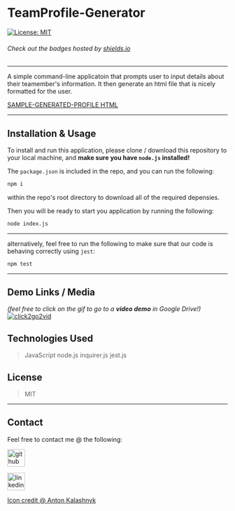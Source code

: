 # TeamProfile-Generator

[![License: MIT](https://img.shields.io/badge/License-MIT-yellow.svg)](https://opensource.org/licenses/MIT)
###### Check out the badges hosted by [shields.io](https://shields.io/)
***
A simple command-line applicatoin that prompts user to input details about their teamember's information. It then generate an html file that is nicely formatted for the user.

[SAMPLE-GENERATED-PROFILE HTML](./dist/profile.html)

***
## Installation & Usage
To install and run this application, please clone / download this repository to your local machine, and **make sure you have `node.js` installed!**

The `package.json` is included in the repo, and you can run the following:

``` bash
npm i
``` 

within the repo's root directory to download all of the required depensies. 

Then you will be ready to start you application by running the following:

``` bash
node index.js
```
***
alternatively, feel free to run the following to make sure that our code is behaving correctly using `jest`:

``` bash
npm test
```

***
## Demo Links / Media
*(feel free to click on the gif to go to a **video demo** in Google Drive!)*
[<img src="./assets/demo.gif" alt='click2go2vid'>](https://drive.google.com/file/d/1F7lmnFQGHMEybQ0ozQ3c5OG0ug12gdxc/view) 

## Technologies Used
> JavaScript
> node.js
> inquirer.js
> jest.js

## License
> MIT

***
## Contact
Feel free to contact me @ the following:

[<img src="https://cdn.icon-icons.com/icons2/2351/PNG/512/logo_github_icon_143196.png" alt='github' height='40'>](https://github.com/DraconMarius) 

[<img src="https://cdn.icon-icons.com/icons2/2351/PNG/512/logo_linkedin_icon_143191.png" alt='linkedin' height='40'>](https://www.linkedin.com/in/mari-ma-70771585/)  

[Icon credit @ Anton Kalashnyk](https://icon-icons.com/users/14quJ7FM9cYdQZHidnZoM/icon-sets/)

